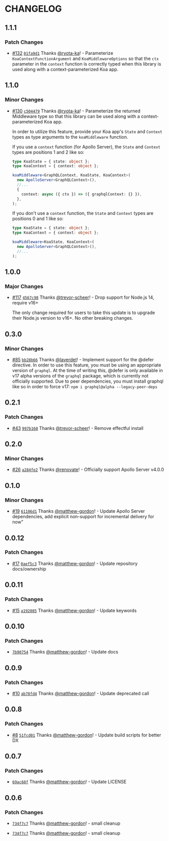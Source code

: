 # CHANGELOG

## 1.1.1

### Patch Changes

- [#132](https://github.com/apollo-server-integrations/apollo-server-integration-koa/pull/132) [`01fa9d1`](https://github.com/apollo-server-integrations/apollo-server-integration-koa/commit/01fa9d15aa8ee24ad7469d4787cf9c8407988ee5) Thanks [@ryota-ka](https://github.com/ryota-ka)! - Parameterize `KoaContextFunctionArgument` and `KoaMiddlewareOptions` so that the `ctx` parameter in the `context` function is correctly typed when this library is used along with a context-parameterized Koa app.

## 1.1.0

### Minor Changes

- [#130](https://github.com/apollo-server-integrations/apollo-server-integration-koa/pull/130) [`c504479`](https://github.com/apollo-server-integrations/apollo-server-integration-koa/commit/c5044795f3553009f4e20dc3c0757e3303e70a5a) Thanks [@ryota-ka](https://github.com/ryota-ka)! - Parameterize the returned Middleware type so that this library can be used along with a context-parameterized Koa app.

  In order to utilize this feature, provide your Koa app's `State` and `Context` types as type arguments to the `koaMiddleware` function.

  If you use a `context` function (for Apollo Server), the `State` and `Context` types are positions 1 and 2 like so:

  ```ts
  type KoaState = { state: object };
  type KoaContext = { context: object };

  koaMiddleware<GraphQLContext, KoaState, KoaContext>(
    new ApolloServer<GraphQLContext>(),
    //...
    {
      context: async ({ ctx }) => ({ graphqlContext: {} }),
    },
  );
  ```

  If you don't use a `context` function, the `State` and `Context` types are positions 0 and 1 like so:

  ```ts
  type KoaState = { state: object };
  type KoaContext = { context: object };

  koaMiddleware<KoaState, KoaContext>(
    new ApolloServer<GraphQLContext>(),
    //...
  );
  ```

## 1.0.0

### Major Changes

- [#117](https://github.com/apollo-server-integrations/apollo-server-integration-koa/pull/117) [`4567c98`](https://github.com/apollo-server-integrations/apollo-server-integration-koa/commit/4567c982adeaa4a201ec133f1d7afa77eddb3b93) Thanks [@trevor-scheer](https://github.com/trevor-scheer)! - Drop support for Node.js 14, require v16+

  The only change required for users to take this update is to upgrade their Node.js version to v16+. No other breaking changes.

## 0.3.0

### Minor Changes

- [#85](https://github.com/apollo-server-integrations/apollo-server-integration-koa/pull/85) [`bb28b66`](https://github.com/apollo-server-integrations/apollo-server-integration-koa/commit/bb28b66c60151289e4fee51ce58443b000e06056) Thanks [@laverdet](https://github.com/laverdet)! - Implement support for the @defer directive. In order to use this feature, you must be using an appropriate version of `graphql`. At the time of writing this, @defer is only available in v17 alpha versions of the `graphql` package, which is currently not officially supported. Due to peer dependencies, you must install graphql like so in order to force v17:
  `npm i graphql@alpha --legacy-peer-deps`

## 0.2.1

### Patch Changes

- [#43](https://github.com/apollo-server-integrations/apollo-server-integration-koa/pull/43) [`997b160`](https://github.com/apollo-server-integrations/apollo-server-integration-koa/commit/997b160c888f970b3f39abdfd01fb95f83d3fa57) Thanks [@trevor-scheer](https://github.com/trevor-scheer)! - Remove effectful install

## 0.2.0

### Minor Changes

- [#26](https://github.com/apollo-server-integrations/apollo-server-integration-koa/pull/26) [`a284fe2`](https://github.com/apollo-server-integrations/apollo-server-integration-koa/commit/a284fe2bab5da9fad13d8cf5d4cb5a011443fe15) Thanks [@renovate](https://github.com/apps/renovate)! - Officially support Apollo Server v4.0.0

## 0.1.0

### Minor Changes

- [#19](https://github.com/apollo-server-integrations/apollo-server-integration-koa/pull/19) [`61106d1`](https://github.com/apollo-server-integrations/apollo-server-integration-koa/commit/61106d1ed4f7a0e3f94feb117ed69c4ca86efe5d) Thanks [@matthew-gordon](https://github.com/matthew-gordon)! - Update Apollo Server dependencies, add explicit non-support for incremental delivery for now"

## 0.0.12

### Patch Changes

- [#17](https://github.com/apollo-server-integrations/apollo-server-integration-koa/pull/17) [`0aef5c3`](https://github.com/apollo-server-integrations/apollo-server-integration-koa/commit/0aef5c3d83d9f9495a785b350712c4703b9257b4) Thanks [@matthew-gordon](https://github.com/matthew-gordon)! - Update repository docs/ownership

## 0.0.11

### Patch Changes

- [#15](https://github.com/apollo-server-integrations/apollo-server-integration-koa/pull/15) [`a192085`](https://github.com/apollo-server-integrations/apollo-server-integration-koa/commit/a1920855fecd5a0bb1afc0961a86123c960e0508) Thanks [@matthew-gordon](https://github.com/matthew-gordon)! - Update keywords

## 0.0.10

### Patch Changes

- [`7b90754`](https://github.com/apollo-server-integrations/apollo-server-integration-koa/commit/7b9075459e4937be136a841793a279abf826dbbe) Thanks [@matthew-gordon](https://github.com/matthew-gordon)! - Update docs

## 0.0.9

### Patch Changes

- [#10](https://github.com/apollo-server-integrations/apollo-server-integration-koa/pull/10) [`ab78fd4`](https://github.com/apollo-server-integrations/apollo-server-integration-koa/commit/ab78fd42d99d4ba1d52975f718c9fb292a85008a) Thanks [@matthew-gordon](https://github.com/matthew-gordon)! - Update deprecated call

## 0.0.8

### Patch Changes

- [#8](https://github.com/apollo-server-integrations/apollo-server-integration-koa/pull/8) [`51fcd01`](https://github.com/apollo-server-integrations/apollo-server-integration-koa/commit/51fcd01923b785d1dd707a994c705f645e20efaf) Thanks [@matthew-gordon](https://github.com/matthew-gordon)! - Update build scripts for better DX

## 0.0.7

### Patch Changes

- [`69ac68f`](https://github.com/apollo-server-integrations/apollo-server-integration-koa/commit/69ac68f4d86be8a1c629ac777c1f13509cccd7a4) Thanks [@matthew-gordon](https://github.com/matthew-gordon)! - Update LICENSE

## 0.0.6

### Patch Changes

- [`734f7c7`](https://github.com/apollo-server-integrations/apollo-server-integration-koa/commit/734f7c7a2e1bd9aa850294f44f8c504baaea15e2) Thanks [@matthew-gordon](https://github.com/matthew-gordon)! - small cleanup

- [`734f7c7`](https://github.com/apollo-server-integrations/apollo-server-integration-koa/commit/734f7c7a2e1bd9aa850294f44f8c504baaea15e2) Thanks [@matthew-gordon](https://github.com/matthew-gordon)! - small cleanup
